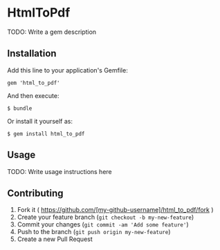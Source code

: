 # HtmlToPdf

TODO: Write a gem description

## Installation

Add this line to your application's Gemfile:

    gem 'html_to_pdf'

And then execute:

    $ bundle

Or install it yourself as:

    $ gem install html_to_pdf

## Usage

TODO: Write usage instructions here

## Contributing

1. Fork it ( https://github.com/[my-github-username]/html_to_pdf/fork )
2. Create your feature branch (`git checkout -b my-new-feature`)
3. Commit your changes (`git commit -am 'Add some feature'`)
4. Push to the branch (`git push origin my-new-feature`)
5. Create a new Pull Request

